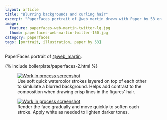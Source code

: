 ```yaml
---
layout: article
title: "Blurring backgrounds and curling hair"
excerpt: "PaperFaces portrait of @web_martin drawn with Paper by 53 on an iPad."
image: 
  feature: paperfaces-web-martin-twitter-lg.jpg
  thumb: paperfaces-web-martin-twitter-150.jpg
category: paperfaces
tags: [portrait, illustration, paper by 53]
---
```


PaperFaces portrait of [@web_martin](http://twitter.com/web_martin).

{% include boilerplate/paperfaces-2.html %}

<figure>
	<a href="{{ site.url }}/images/paperfaces-web-martin-process-1-lg.jpg"><img src="{{ site.url }}/images/paperfaces-web-martin-process-1-600.jpg" alt="Work in process screenshot"></a>
	<figcaption>Use soft quick watercolor strokes layered on top of each other to simlulate a blurred background. Helps add contrast to the composition when drawing crisp lines in the figures' hair.</figcaption>
</figure>
<figure>
	<a href="{{ site.url }}/images/paperfaces-web-martin-process-2-lg.jpg"><img src="{{ site.url }}/images/paperfaces-web-martin-process-2-600.jpg" alt="Work in process screenshot"></a>
	<figcaption>Render the face gradually and move quickly to soften each stroke. Apply white as needed to lighten darker tones.</figcaption>
</figure>